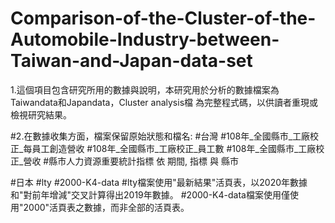 # Comparison-of-the-Cluster-of-the-Automobile-Industry-between-Taiwan-and-Japan-data-set
1.這個項目包含研究所用的數據與說明，本研究用於分析的數據檔案為Taiwandata和Japandata，Cluster analysis檔
為完整程式碼，以供讀者重現或檢視研究結果。

#2.在數據收集方面，檔案保留原始狀態和檔名:
#台灣
#108年_全國縣市_工廠校正_每員工創造營收
#108年_全國縣市_工廠校正_員工數
#108年_全國縣市_工廠校正_營收
#縣市人力資源重要統計指標 依 期間, 指標 與 縣市

#日本
#lty
#2000-K4-data
#lty檔案使用"最新結果"活頁表，以2020年數據和"對前年增減"交叉計算得出2019年數據。
#2000-K4-data檔案使用僅使用"2000"活頁表之數據，而非全部的活頁表。


